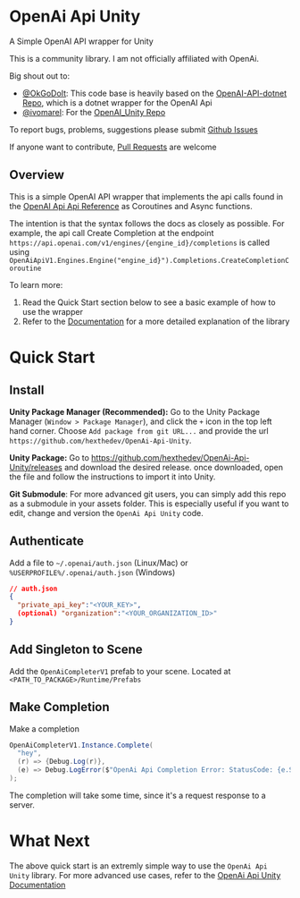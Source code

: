 # OpenAi Api Unity
A Simple OpenAI API wrapper for Unity 

This is a community library. I am not officially affiliated with OpenAi.

Big shout out to:
* [@OkGoDoIt](https://github.com/OkGoDoIt): This code base is heavily based on the [OpenAI-API-dotnet Repo](https://github.com/OkGoDoIt/OpenAI-API-dotnet), which is a dotnet wrapper for the OpenAI Api
* [@ivomarel](https://github.com/ivomarel): For the [OpenAI_Unity Repo](https://github.com/hexthedev/OpenAI_Unity)

To report bugs, problems, suggestions please submit [Github Issues](https://github.com/hexthedev/OpenAi-Api-Unity/issues)

If anyone want to contribute, [Pull Requests](https://github.com/hexthedev/OpenAi-Api-Unity/pulls) are welcome

## Overview
This is a simple OpenAI API wrapper that implements the api calls found in the [OpenAI Api Api Reference](https://beta.openai.com/docs/api-reference) as Coroutines and Async functions. 

The intention is that the syntax follows the docs as closely as possible. For example, the api call Create Completion at the endpoint `https://api.openai.com/v1/engines/{engine_id}/completions` is called using `OpenAiApiV1.Engines.Engine("engine_id}").Completions.CreateCompletionCoroutine`

To learn more:
1. Read the Quick Start section below to see a basic example of how to use the wrapper
2. Refer to the [Documentation](https://github.com/hexthedev/OpenAi-Api-Unity/tree/main/Documentation) for a more detailed explanation of the library

# Quick Start

## Install

**Unity Package Manager (Recommended):**
Go to the Unity Package Manager (`Window > Package Manager`), and click the `+` icon in the top left hand corner. Choose `Add package from git URL...` and provide the url `https://github.com/hexthedev/OpenAi-Api-Unity`.

**Unity Package:**
Go to https://github.com/hexthedev/OpenAi-Api-Unity/releases and download the desired release. once downloaded, open the file and follow the instructions to import it into Unity. 

**Git Submodule**:
For more advanced git users, you can simply add this repo as a submodule in your assets folder. This is especially useful if you want to edit, change and version the `OpenAi Api Unity` code.

## Authenticate
Add a file to `~/.openai/auth.json` (Linux/Mac) or `%USERPROFILE%/.openai/auth.json` (Windows)

```json
// auth.json
{
  "private_api_key":"<YOUR_KEY>",
  (optional) "organization":"<YOUR_ORGANIZATION_ID>"
}
```

## Add Singleton to Scene
Add the `OpenAiCompleterV1` prefab to your scene. Located at `<PATH_TO_PACKAGE>/Runtime/Prefabs`

## Make Completion
Make a completion
```csharp
OpenAiCompleterV1.Instance.Complete(
  "hey", 
  (r) => {Debug.Log(r)}, 
  (e) => Debug.LogError($"OpenAi Api Completion Error: StatusCode: {e.StatusCode}")
);
```

The completion will take some time, since it's a request response to a server.

# What Next
The above quick start is an extremly simple way to use the `OpenAi Api Unity` library. For more advanced use cases, refer to the [OpenAi Api Unity Documentation](https://github.com/hexthedev/OpenAi-Api-Unity/tree/main/Documentation)